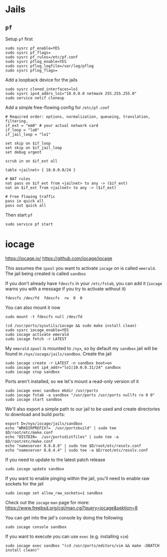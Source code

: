 # Jails

## `pf`

Setup `pf` first

```
sudo sysrc pf_enable=YES
sudo sysrc pf_flags=
sudo sysrc pf_rules=/etc/pf.conf
sudo sysrc pflog_enable=YES
sudo sysrc pflog_logfile=/var/log/pflog
sudo sysrc pflog_flags=
```

Add a loopback device for the jails
```
sudo sysrc cloned_interfaces=lo1
sudo sysrc ipv4_addrs_lo1="10.0.0.0 netmask 255.255.255.0"
sudo service netif cloneup
```

Add a simple free-flowing config for `/etc/pf.conf`

```
# Required order: options, normalization, queueing, translation, filtering.
if_ext = "em0" # your actual network card
if_loop = "lo0"
if_jail_loop = "lo1"

set skip on $if_loop
set skip on $if_jail_loop
set debug urgent

scrub in on $if_ext all

table <jailnet> { 10.0.0.0/24 }

# NAT rules
nat pass on $if_ext from <jailnet> to any -> ($if_ext)
nat on $if_ext from <jailnet> to any -> ($if_ext)

# Free flowing traffic
pass in quick all
pass out quick all
```

Then start `pf`
```
sudo service pf start
```

# iocage
https://iocage.io/
https://github.com/iocage/iocage

This assumes the `zpool` you want to activate `iocage` on is called `emerald`. The jail being created is called `sandbox`

If you don't already have `fdescfs` in your `/etc/fstab`, you can add it (`iocage` warns you with a message if you try to activate without it)

``
fdescfs /dev/fd  fdescfs  rw  0  0
``

You can also mount it now
```
sudo mount -t fdescfs null /dev/fd
```

```
(cd /usr/ports/sysutils/iocage && sudo make install clean)
sudo sysrc iocage_enable=YES
sudo iocage activate emerald
sudo iocage fetch -r LATEST
```

My `emerald` `zpool` is mounted to `/nyx`, so by default my `sandbox` jail will be found in `/nyx/iocage/jails/sandbox`. Create the jail

```
sudo iocage create -r LATEST -n sandbox boot=on
sudo iocage set ip4_addr="lo1|10.0.0.31/24" sandbox
sudo iocage stop sandbox
```

Ports aren't installed, so we let's mount a read-only version of it

```
sudo iocage exec sandbox mkdir /usr/ports
sudo iocage fstab -a sandbox "/usr/ports /usr/ports nullfs ro 0 0"
sudo iocage start sandbox
```

We'll also export a simple path to our jail to be used and create directories to download and build ports:
```
export D=/nyx/iocage/jails/sandbox
echo "WRKDIRPREFIX?=  /usr/portsbuild" | sudo tee $D/root/etc/make.conf
echo "DISTDIR=  /usr/portsdistfiles" | sudo tee -a $D/root/etc/make.conf
echo "nameserver 8.8.8.8" | sudo tee $D/root/etc/resolv.conf
echo "nameserver 8.8.4.4" | sudo tee -a $D/root/etc/resolv.conf
```

If you need to update to the latest patch release
```
sudo iocage update sandbox
```

If you want to enable pinging within the jail, you'll need to enable raw sockets for the jail
```
sudo iocage set allow_raw_sockets=1 sandbox
```

Check out the `iocage` `man` page for more: https://www.freebsd.org/cgi/man.cgi?query=iocage&sektion=8

You can get into the jail's console by doing the following

```
sudo iocage console sandbox
```

If you want to execute you can use `exec` (e.g. installing `vim`)

```
sudo iocage exec sandbox "(cd /usr/ports/editors/vim && make -DBATCH install clean)"
```